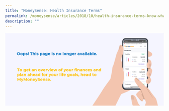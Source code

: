 ```yaml
---
title: "MoneySense: Health Insurance Terms"
permalink: /moneysense/articles/2018/10/health-insurance-terms-know-what-youre-paying-for/
description: ""
---
```

[![Oops](/images/Homepage/mymoneysense%20redirect.png)](https://www.mymoneysense.gov.sg/)